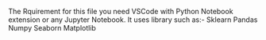 The Rquirement for this file you need VSCode with Python Notebook extension or any Jupyter Notebook. It uses library such as:-
Sklearn
Pandas
Numpy
Seaborn
Matplotlib

